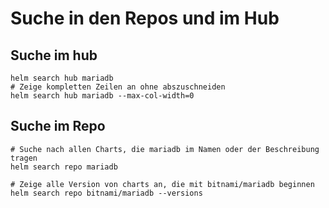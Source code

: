 # Suche in den Repos und im Hub 

## Suche im hub 

```
helm search hub mariadb
# Zeige kompletten Zeilen an ohne abszuschneiden
helm search hub mariadb --max-col-width=0
```

## Suche im Repo 

```
# Suche nach allen Charts, die mariadb im Namen oder der Beschreibung tragen 
helm search repo mariadb

# Zeige alle Version von charts an, die mit bitnami/mariadb beginnen 
helm search repo bitnami/mariadb --versions
```
